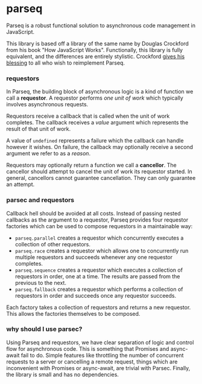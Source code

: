 # parseq
Parseq is a robust functional solution to asynchronous code management in JavaScript.

This library is based off a library of the same name by Douglas Crockford from his book "How JavaScript Works". Functionally, this library is fully equivalent, and the differences are entirely stylistic. Crockford [gives his blessing](https://github.com/douglascrockford/parseq/issues/7#issuecomment-504800341) to all who wish to reimplement Parseq.

### requestors 
In Parseq, the building block of asynchronous logic is a kind of function we call a **requestor**. A requestor performs *one unit of work* which typically involves asynchronous requests.

Requestors receive a callback that is called when the unit of work completes. The callback receives a *value* argument which represents the result of that unit of work.

A value of `undefined` represents a failure which the callback can handle however it wishes. On failure, the callback may optionally receive a second argument we refer to as a *reason*.

Requestors may optionally return a function we call a **cancellor**. The cancellor should attempt to cancel the unit of work its requestor started. In general, cancellors cannot guarantee cancellation. They can only guarantee an attempt.

### parsec and requestors
Callback hell should be avoided at all costs. Instead of passing nested callbacks as the argument to a requestor, Parseq provides four requestor factories which can be used to compose requestors in a maintainable way:

 - `parseq.parallel` creates a requestor which concurrently executes a collection of other requestors.
 - `parseq.race` creates a requestor which allows one to concurrently run multiple requestors and succeeds whenever any one requestor completes.
 - `parseq.sequence` creates a requestor which executes a collection of requestors in order, one at a time. The results are passed from the previous to the next.
 - `parseq.fallback` creates a requestor which performs a collection of requestors in order and succeeds once any requestor succeeds.

Each factory takes a collection of requestors and returns a new requestor. This allows the factories themselves to be composed.

### why should I use parsec?
Using Parseq and requestors, we have clear separation of logic and control flow for asynchronous code. This is something that Promises and async-await fail to do. Simple features like throttling the number of concurrent requests to a server or cancelling a remote request, things which are inconvenient with Promises or async-await, are trivial with Parsec. Finally, the library is small and has no dependencies.
